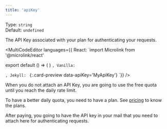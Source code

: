 ```yaml
---
title: 'apiKey'
--- 
```


Type: `string`<br/>
Default: `undefined`

The API Key associated with your plan for authenticating your requests.

<MultiCodeEditor languages={{
  React: `import Microlink from '@microlink/react' 
  
export default () => (
  <Microlink
    url='https://microlink.io'
    apiKey='MyApiKey'
  />
)
`, Vanilla: `
<script>
  document.addEventListener('DOMContentLoaded', function (event) {
    microlink('a', { apiKey: 'MyApiKey' })
  })
</script>
`, Jekyll: `
[](https://microlink.io){:.card-preview data-apiKey='MyApiKey'}
`}} 
/>

<Figcaption children="The free daily quota will be used if you don't provide a previously API key registered."  />

When you do not attach an API Key, you are going to use the free quota until you reach the daily rate limit.

To have a better daily quota, you need to have a plan. See [pricing](/#pricing) to know the plans.

After paying, you going to have the API key in your mail that you need to attach here for authenticating requests.
